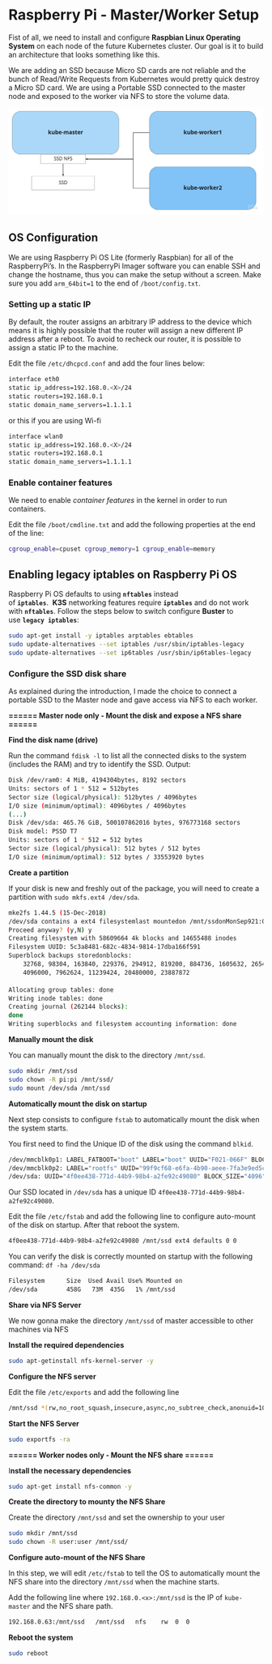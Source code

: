 # Raspberry Pi - Master/Worker Setup

Fist of all, we need to install and configure **Raspbian Linux Operating System** on each node of the future Kubernetes cluster. Our goal is it to build an architecture that looks something like this.

We are adding an SSD because Micro SD cards are not reliable and the bunch of Read/Write Requests from Kubernetes would pretty quick destroy a Micro SD card. We are using a Portable SSD connected to the master node and exposed to the worker via NFS to store the volume data.

![Architecture](/images/architecture.jpeg)

## OS Configuration

We are using Raspberry Pi OS Lite (formerly Raspbian) for all of the RaspberryPi’s. In the RaspberryPi Imager software you can enable SSH and change the hostname, thus you can make the setup without a screen. Make sure you add `arm_64bit=1` to the end of `/boot/config.txt`.

### Setting up a static IP

By default, the router assigns an arbitrary IP address to the device which means it is highly possible that the router will assign a new different IP address after a reboot. To avoid to recheck our router, it is possible to assign a static IP to the machine.

Edit the file `/etc/dhcpcd.conf` and add the four lines below:

```bash
interface eth0
static ip_address=192.168.0.<X>/24
static routers=192.168.0.1
static domain_name_servers=1.1.1.1
```

or this if you are using Wi-fi

```bash
interface wlan0
static ip_address=192.168.0.<X>/24
static routers=192.168.0.1
static domain_name_servers=1.1.1.1
```

### Enable container features

We need to enable *container features* in the kernel in order to run containers.

Edit the file `/boot/cmdline.txt` and add the following properties at the end of the line:

```bash
cgroup_enable=cpuset cgroup_memory=1 cgroup_enable=memory
```

## Enabling legacy iptables on Raspberry Pi OS

Raspberry Pi OS defaults to using **`nftables`** instead of **`iptables`**.  **K3S** networking features require **`iptables`** and do not work with **`nftables`**. Follow the steps below to switch configure **Buster** to use **`legacy iptables`**:

```bash
sudo apt-get install -y iptables arptables ebtables
sudo update-alternatives --set iptables /usr/sbin/iptables-legacy
sudo update-alternatives --set ip6tables /usr/sbin/ip6tables-legacy
```

### Configure the SSD disk share

As explained during the introduction, I made the choice to connect a portable SSD to the Master node and gave access via NFS to each worker.

**====== Master node only - Mount the disk and expose a NFS share ======**

**Find the disk name (drive)**

Run the command `fdisk -l` to list all the connected disks to the system (includes the RAM) and try to identify the SSD. Output:

```bash
Disk /dev/ram0: 4 MiB, 4194304bytes, 8192 sectors
Units: sectors of 1 * 512 = 512bytes
Sector size (logical/physical): 512bytes / 4096bytes
I/O size (minimum/optimal): 4096bytes / 4096bytes
(...)
Disk /dev/sda: 465.76 GiB, 500107862016 bytes, 976773168 sectors
Disk model: PSSD T7
Units: sectors of 1 * 512 = 512 bytes
Sector size (logical/physical): 512 bytes / 512 bytes
I/O size (minimum/optimal): 512 bytes / 33553920 bytes
```

**Create a partition**

If your disk is new and freshly out of the package, you will need to create a partition with `sudo mkfs.ext4 /dev/sda`.

```bash
mke2fs 1.44.5 (15-Dec-2018)
/dev/sda contains a ext4 filesystemlast mountedon /mnt/ssdonMonSep921:06:472019
Proceed anyway? (y,N) y
Creating filesystem with 58609664 4k blocks and 14655488 inodes
Filesystem UUID: 5c3a8481-682c-4834-9814-17dba166f591
Superblock backups storedonblocks:
    32768, 98304, 163840, 229376, 294912, 819200, 884736, 1605632, 2654208,
    4096000, 7962624, 11239424, 20480000, 23887872

Allocating group tables: done
Writing inode tables: done
Creating journal (262144 blocks):
done
Writing superblocks and filesystem accounting information: done
```

**Manually mount the disk**

You can manually mount the disk to the directory `/mnt/ssd`.

```bash
sudo mkdir /mnt/ssd
sudo chown -R pi:pi /mnt/ssd/
sudo mount /dev/sda /mnt/ssd
```

**Automatically mount the disk on startup**

Next step consists to configure `fstab` to automatically mount the disk when the system starts.

You first need to find the Unique ID of the disk using the command `blkid`.

```bash
/dev/mmcblk0p1: LABEL_FATBOOT="boot" LABEL="boot" UUID="F021-066F" BLOCK_SIZE="512" TYPE="vfat" PARTUUID="fb9cde7a-01"
/dev/mmcblk0p2: LABEL="rootfs" UUID="99f9cf68-e6fa-4b90-aeee-7fa3e9ed5c2d" BLOCK_SIZE="4096" TYPE="ext4" PARTUUID="fb9cde7a-02"
/dev/sda: UUID="4f0ee438-771d-44b9-98b4-a2fe92c49080" BLOCK_SIZE="4096" TYPE="ext4"
```

Our SSD located in `/dev/sda` has a unique ID `4f0ee438-771d-44b9-98b4-a2fe92c49080`.

Edit the file `/etc/fstab` and add the following line to configure auto-mount of the disk on startup. After that reboot the system.

```bash
4f0ee438-771d-44b9-98b4-a2fe92c49080 /mnt/ssd ext4 defaults 0 0
```

You can verify the disk is correctly mounted on startup with the following command: `df -ha /dev/sda`

```bash
Filesystem      Size  Used Avail Use% Mounted on
/dev/sda        458G   73M  435G   1% /mnt/ssd
```

**Share via NFS Server**

We now gonna make the directory `/mnt/ssd` of master accessible to other machines via NFS

**Install the required dependencies**

```bash
sudo apt-getinstall nfs-kernel-server -y
```

**Configure the NFS server**

Edit the file `/etc/exports` and add the following line

```bash
/mnt/ssd *(rw,no_root_squash,insecure,async,no_subtree_check,anonuid=1000,anongid=1000)
```

**Start the NFS Server**

```bash
sudo exportfs -ra
```

**====== Worker nodes only - Mount the NFS share ======**

I**nstall the necessary dependencies**

```bash
sudo apt-get install nfs-common -y
```

**Create the directory to mounty the NFS Share**

Create the directory `/mnt/ssd` and set the ownership to your user

```bash
sudo mkdir /mnt/ssd
sudo chown -R user:user /mnt/ssd/
```

**Configure auto-mount of the NFS Share**

In this step, we will edit `/etc/fstab` to tell the OS to automatically mount the NFS share into the directory `/mnt/ssd` when the machine starts.

Add the following line where `192.168.0.<x>:/mnt/ssd` is the IP of `kube-master` and the NFS share path.

```bash
192.168.0.63:/mnt/ssd   /mnt/ssd   nfs    rw  0  0
```

**Reboot the system**

```bash
sudo reboot
```
